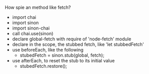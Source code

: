 How spie an method like fetch?

* import chai
* import sinon
* import sinon-chai
* call chai.use(sinon)
* declare global-fetch with require of 'node-fetch' module
* declare in the scope, the stubbed fetch, like 'let stubbedFetch'
* use beforeEach, like the following
  * stubedFetch = sinon.stub(global, fetch);
* use afterEach, to reset the stub to its initial value
  * stubedFetch.restore();


